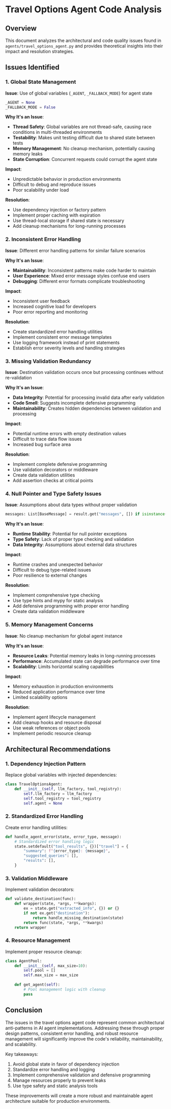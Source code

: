 # Travel Options Agent Code Analysis

## Overview
This document analyzes the architectural and code quality issues found in `agents/travel_options_agent.py` and provides theoretical insights into their impact and resolution strategies.

## Issues Identified

### 1. Global State Management
**Issue**: Use of global variables (`_AGENT`, `_FALLBACK_MODE`) for agent state
```python
_AGENT = None
_FALLBACK_MODE = False
```

**Why It's an Issue**:
- **Thread Safety**: Global variables are not thread-safe, causing race conditions in multi-threaded environments
- **Testability**: Makes unit testing difficult due to shared state between tests
- **Memory Management**: No cleanup mechanism, potentially causing memory leaks
- **State Corruption**: Concurrent requests could corrupt the agent state

**Impact**:
- Unpredictable behavior in production environments
- Difficult to debug and reproduce issues
- Poor scalability under load

**Resolution**:
- Use dependency injection or factory pattern
- Implement proper caching with expiration
- Use thread-local storage if shared state is necessary
- Add cleanup mechanisms for long-running processes

### 2. Inconsistent Error Handling
**Issue**: Different error handling patterns for similar failure scenarios

**Why It's an Issue**:
- **Maintainability**: Inconsistent patterns make code harder to maintain
- **User Experience**: Mixed error message styles confuse end users
- **Debugging**: Different error formats complicate troubleshooting

**Impact**:
- Inconsistent user feedback
- Increased cognitive load for developers
- Poor error reporting and monitoring

**Resolution**:
- Create standardized error handling utilities
- Implement consistent error message templates
- Use logging framework instead of print statements
- Establish error severity levels and handling strategies

### 3. Missing Validation Redundancy
**Issue**: Destination validation occurs once but processing continues without re-validation

**Why It's an Issue**:
- **Data Integrity**: Potential for processing invalid data after early validation
- **Code Smell**: Suggests incomplete defensive programming
- **Maintainability**: Creates hidden dependencies between validation and processing

**Impact**:
- Potential runtime errors with empty destination values
- Difficult to trace data flow issues
- Increased bug surface area

**Resolution**:
- Implement complete defensive programming
- Use validation decorators or middleware
- Create data validation utilities
- Add assertion checks at critical points

### 4. Null Pointer and Type Safety Issues
**Issue**: Assumptions about data types without proper validation
```python
messages: List[BaseMessage] = result.get("messages", []) if isinstance(result, dict) else []
```

**Why It's an Issue**:
- **Runtime Stability**: Potential for null pointer exceptions
- **Type Safety**: Lack of proper type checking and validation
- **Data Integrity**: Assumptions about external data structures

**Impact**:
- Runtime crashes and unexpected behavior
- Difficult to debug type-related issues
- Poor resilience to external changes

**Resolution**:
- Implement comprehensive type checking
- Use type hints and mypy for static analysis
- Add defensive programming with proper error handling
- Create data validation middleware

### 5. Memory Management Concerns
**Issue**: No cleanup mechanism for global agent instance

**Why It's an Issue**:
- **Resource Leaks**: Potential memory leaks in long-running processes
- **Performance**: Accumulated state can degrade performance over time
- **Scalability**: Limits horizontal scaling capabilities

**Impact**:
- Memory exhaustion in production environments
- Reduced application performance over time
- Limited scalability options

**Resolution**:
- Implement agent lifecycle management
- Add cleanup hooks and resource disposal
- Use weak references or object pools
- Implement periodic resource cleanup

## Architectural Recommendations

### 1. Dependency Injection Pattern
Replace global variables with injected dependencies:
```python
class TravelOptionsAgent:
    def __init__(self, llm_factory, tool_registry):
        self.llm_factory = llm_factory
        self.tool_registry = tool_registry
        self.agent = None
```

### 2. Standardized Error Handling
Create error handling utilities:
```python
def handle_agent_error(state, error_type, message):
    # Standardized error handling logic
    state.setdefault("tool_results", {})["travel"] = {
        "summary": f"{error_type}: {message}",
        "suggested_queries": [],
        "results": [],
    }
```

### 3. Validation Middleware
Implement validation decorators:
```python
def validate_destination(func):
    def wrapper(state, *args, **kwargs):
        ex = state.get("extracted_info", {}) or {}
        if not ex.get("destination"):
            return handle_missing_destination(state)
        return func(state, *args, **kwargs)
    return wrapper
```

### 4. Resource Management
Implement proper resource cleanup:
```python
class AgentPool:
    def __init__(self, max_size=10):
        self.pool = []
        self.max_size = max_size
    
    def get_agent(self):
        # Pool management logic with cleanup
        pass
```

## Conclusion

The issues in the travel options agent code represent common architectural anti-patterns in AI agent implementations. Addressing these through proper design patterns, consistent error handling, and robust resource management will significantly improve the code's reliability, maintainability, and scalability.

Key takeaways:
1. Avoid global state in favor of dependency injection
2. Standardize error handling and logging
3. Implement comprehensive validation and defensive programming
4. Manage resources properly to prevent leaks
5. Use type safety and static analysis tools

These improvements will create a more robust and maintainable agent architecture suitable for production environments.
